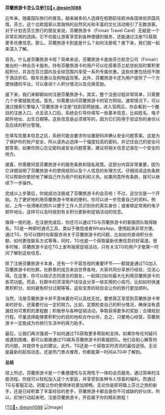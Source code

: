 **芬蘭旅游卡怎么注册[TG💪+ @esim1088](https://t.me/s/esim1088)**

近年来，随着国际旅行的普及，越来越多的人选择在假期前往欧洲各国体验异国风情。芬兰，这个北欧国家以其独特的自然风光和丰富的文化活动吸引了无数游客。对于计划去芬兰旅行的朋友来说，芬蘭旅游卡（Finnair Travel Card）无疑是一个非常实用的选择。它不仅能让游客享受到各种便捷的服务，还能通过注册TG获取更多优惠信息。那么，芬蘭旅游卡到底是什么？如何注册呢？接下来，我们就一起来深入了解。

首先，什么是芬蘭旅游卡呢？简单来说，芬蘭旅游卡是由芬兰航空公司（Finnair）推出的一种会员卡服务。持有芬蘭旅游卡的用户可以在搭乘芬兰航空航班时累积里程积分，并且在芬兰国内及全球范围内享受一系列专属优惠。这些优惠包括但不限于酒店折扣、租车优惠以及购物返现等。此外，芬蘭旅游卡还为用户提供了一个方便快捷的平台，可以查询个人积分情况以及兑换奖励。

接下来，我们来聊聊如何注册芬蘭旅游卡。其实，整个注册过程非常简单，只需要几个步骤就能完成。首先，你需要访问芬蘭旅游卡的官方网站。通常情况下，可以通过搜索引擎输入“芬蘭旅游卡注册”找到官网链接。进入官网后，你会看到一个醒目的注册入口。点击该入口后，系统会引导你填写一些基本信息，比如姓名、电子邮件地址、出生日期等。这些信息是必须填写的，因为它们将用于验证你的身份以及后续的积分管理。

在填写完基本信息之后，系统可能会要求你设置密码并确认安全问题答案。这是为了保护你的账户安全，所以请务必选择一个强度较高的密码，并记住自己的安全问题答案。如果你担心忘记密码或安全问题答案，建议将相关信息记录在一个安全的地方。

接着，你需要同意芬蘭旅游卡的服务条款和隐私政策。这部分内容非常重要，因为它详细说明了芬蘭旅游卡的使用规则以及个人信息的处理方式。仔细阅读这些条款可以帮助你更好地了解自己作为用户的权利和义务。如果同意所有条款，就可以继续下一步操作。

完成以上步骤后，你就成功注册成了芬蘭旅游卡的会员啦！不过，这仅仅是一个开始。为了更好地利用芬蘭旅游卡带来的便利，你可以进一步完善自己的资料。例如，上传一张清晰的照片以便于工作人员识别你的真实身份；或者绑定常用的电子邮件地址，这样可以及时收到有关积分更新和促销活动的信息。

值得一提的是，在注册完成后，你还可以通过TG与芬蘭旅游卡的客服团队取得联系。TG是一种即时通讯工具，类似于微信或者WhatsApp，使用起来非常方便。通过TG，你可以随时向客服咨询关于芬蘭旅游卡的问题，比如如何查询积分余额、如何更改联系方式等等。同时，TG也是一个获取最新优惠信息的好渠道。很多时候，芬蘭旅游卡会在TG上发布独家促销活动，只有关注TG的用户才能第一时间了解到这些信息。

除了注册芬蘭旅游卡本身，还有一个不容忽视的重要环节——那就是通过TG加入芬蘭旅游卡的社群。社群里的成员来自世界各地，大家共同分享旅行经验、交流心得。在这里，你可以结识志同道合的朋友，一起探讨如何最大化利用芬蘭旅游卡的各项功能。而且，社群中的资深用户往往会分享一些实用的小技巧，比如如何快速累积积分、如何避免积分过期等等。这些宝贵的经验会让你的旅行更加顺利。

当然，注册芬蘭旅游卡并不意味着你可以高枕无忧。要想真正享受到芬蘭旅游卡带来的好处，还需要付出一定的努力。比如，定期检查自己的积分情况，确保没有遗漏任何可累积的里程数；积极参与各种促销活动，争取获得更多的奖励；合理规划行程，尽量选择能够累积积分的目的地和合作伙伴。总之，只要用心经营，芬蘭旅游卡一定能成为你旅行生活中的得力助手。

最后，让我们再次强调一下如何通过TG获取更多帮助和支持。如果你有任何疑问或遇到困难，都可以直接通过TG联系芬蘭旅游卡的客服团队。他们会耐心解答你的问题，并提供专业的建议。此外，TG还是一个获取实时资讯的最佳途径。无论是最新的航班动态，还是热门景点推荐，你都能第一时间从TG中了解到。

**总结**

综上所述，芬蘭旅游卡是一个集便捷性与实用性于一体的会员服务。通过简单的注册流程，你就可以轻松加入这个大家庭，并享受到各种令人惊喜的福利。而通过TG与客服互动，则能让你的使用体验更加顺畅。无论你是即将踏上芬兰之旅的新手，还是已经积累了丰富经验的老手，芬蘭旅游卡都会是你不可或缺的好伙伴。所以，赶快行动起来吧，注册芬蘭旅游卡，开启属于你的精彩旅程！

[[TG💪+ @esim1088](https://t.me/s/esim1088) ![Image](https://i.postimg.cc/4NQfJmqS/Snipaste-2025-05-13-00-14-12.png)]